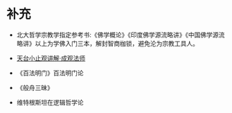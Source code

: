 # 补充



- 北大哲学宗教学指定参考书:《佛学概论》《印度佛学源流略讲》《中国佛学源流略讲》以上为学佛入门三本，解封智商枷锁，避免沦为宗教工具人。



- [天台小止观讲解·成观法师](http://read.goodweb.net.cn/news/news_more.asp?lm2=1743&open=_blank&tj=0&hot=0)



- 《百法明门》百法明门论
- 《般舟三昧》


- 维特根斯坦在逻辑哲学论